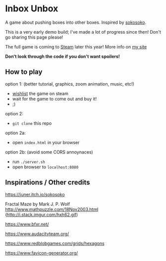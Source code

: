 # Inbox Unbox

A game about pushing boxes into other boxes. Inspired by [sokosoko](https://juner.itch.io/sokosoko).

This is a very early demo build; I've made a lot of progress since then! Don't go sharing this page please!

The full game is coming to [Steam](https://store.steampowered.com/app/1552300/Inbox_Unbox/) later this year! More info on [my site](https://pancelor.com/inbox-unbox)

**Don't look through the code if you don't want spoilers!**

## How to play

option 1: (better tutorial, graphics, zoom animation, music, etc!)
* [wishlist](https://store.steampowered.com/app/1552300/Inbox_Unbox/) the game on steam
* wait for the game to come out and buy it!
* ;)

option 2:
* `git clone` this repo

option 2a:
* open `index.html` in your browser

option 2b: (avoid some CORS annoynaces)
* run `./server.sh`
* open browser to `localhost:8080`

## Inspirations / Other credits

https://juner.itch.io/sokosoko

Fractal Maze by Mark J. P. Wolf http://www.mathpuzzle.com/18Nov2003.html
(http://i.stack.imgur.com/hxh62.gif)

https://www.bfxr.net/

https://www.audacityteam.org/

https://www.redblobgames.com/grids/hexagons

https://www.favicon-generator.org/
